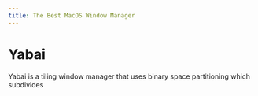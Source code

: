 ```yaml
---
title: The Best MacOS Window Manager
---
```


# Yabai

Yabai is a tiling window manager that uses binary space partitioning which subdivides
